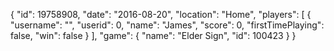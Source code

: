 {
  "id": 19758908,
  "date": "2016-08-20",
  "location": "Home",
  "players": [
    {
      "username": "",
      "userid": 0,
      "name": "James",
      "score": 0,
      "firstTimePlaying": false,
      "win": false
    }
  ],
  "game": {
    "name": "Elder Sign",
    "id": 100423
  }
}
